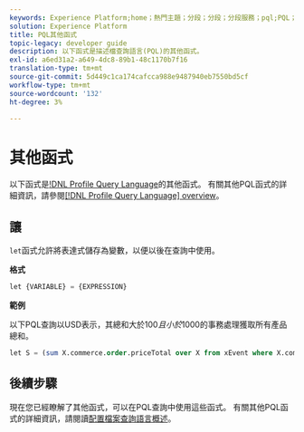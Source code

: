 ```yaml
---
keywords: Experience Platform;home；熱門主題；分段；分段；分段服務；pql;PQL；配置檔案查詢語言；雜項函式；misc;
solution: Experience Platform
title: PQL其他函式
topic-legacy: developer guide
description: 以下函式是描述檔查詢語言(PQL)的其他函式。
exl-id: a6ed31a2-a649-4dc8-89b1-48c1170b7f16
translation-type: tm+mt
source-git-commit: 5d449c1ca174cafcca988e9487940eb7550bd5cf
workflow-type: tm+mt
source-wordcount: '132'
ht-degree: 3%

---
```


# 其他函式

以下函式是[!DNL Profile Query Language](PQL)的其他函式。 有關其他PQL函式的詳細資訊，請參閱[[!DNL Profile Query Language] overview](./overview.md)。

## 讓

`let`函式允許將表達式儲存為變數，以便以後在查詢中使用。

**格式**

```sql
let {VARIABLE} = {EXPRESSION}
```

**範例**

以下PQL查詢以USD表示，其總和大於$100且小於$1000的事務處理獲取所有產品總和。

```sql
let S = (sum X.commerce.order.priceTotal over X from xEvent where X.commerce.order.currencyCode = "USD") in (S > 100 and S < 1000)
```

## 後續步驟

現在您已經瞭解了其他函式，可以在PQL查詢中使用這些函式。 有關其他PQL函式的詳細資訊，請閱讀[配置檔案查詢語言概述](./overview.md)。

